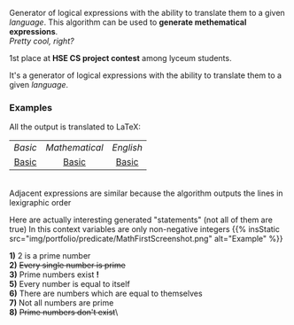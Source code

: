 Generator of logical expressions with the ability to translate them to a given *language*. 
This algorithm can be used to **generate methematical expressions**.\
*Pretty cool, right?*

1st place at **HSE CS project contest** among lyceum students.

It's a generator of logical expressions with the ability to translate them to a given *language*. 

### Examples

All the output is translated to LaTeX:

|     |     |     |
|:---:|:---:|:---:|
|*Basic*|*Mathematical*|*English*|
|[Basic](img/BasicScreenshot.png)|[Basic](img/MathScreenshot.png)|[Basic](img/EngNaturalScreenshot.png)|
<br>
Adjacent expressions are similar because the algorithm outputs the lines in lexigraphic order

Here are actually interesting generated "statements" (not all of them are true)
In this context variables are only non-negative integers
{{% insStatic src="img/portfolio/predicate/MathFirstScreenshot.png" alt="Example" %}}

**1)** 2 is a prime number\
**2)** <del>Every single number is prime</del>\
**3)** Prime numbers exist **!**\
**5)** Every number is equal to itself\
**6)** There are numbers which are equal to themselves\
**7)** Not all numbers are prime\
**8)** <del>Prime numbers don't exist</del>\
